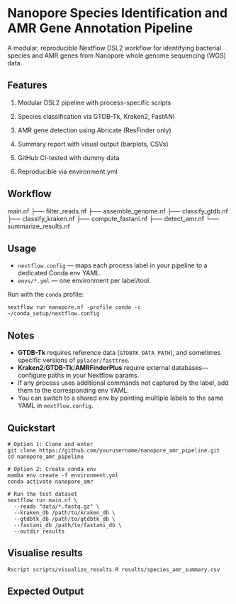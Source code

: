 # Nanopore Species Identification and AMR Gene Annotation Pipeline

A modular, reproducible Nextflow DSL2 workflow for identifying bacterial species and AMR genes from Nanopore whole genome sequencing (WGS) data.

## Features
1. Modular DSL2 pipeline with process-specific scripts

2. Species classification via GTDB-Tk, Kraken2, FastANI

3. AMR gene detection using Abricate (ResFinder only)

4. Summary report with visual output (barplots, CSVs)

5. GitHub CI-tested with dummy data

6. Reproducible via environment.yml

## Workflow

main.nf
├── filter_reads.nf
├── assemble_genome.nf
├── classify_gtdb.nf
├── classify_kraken.nf
├── compute_fastani.nf
├── detect_amr.nf
└── summarize_results.nf

## Usage

- `nextflow.config` — maps each process label in your pipeline to a dedicated Conda env YAML.
- `envs/*.yml` — one environment per label/tool.

Run with the `conda` profile:
```
nextflow run nanopore.nf -profile conda -c ~/conda_setup/nextflow.config
```

## Notes
- **GTDB-Tk** requires reference data (`GTDBTK_DATA_PATH`), and sometimes specific versions of `pplacer/fasttree`.
- **Kraken2**/**GTDB-Tk**/**AMRFinderPlus** require external databases—configure paths in your Nextflow params.
- If any process uses additional commands not captured by the label, add them to the corresponding env YAML.
- You can switch to a shared env by pointing multiple labels to the same YAML in `nextflow.config`.


## Quickstart
```
# Option 1: Clone and enter
git clone https://github.com/yourusername/nanopore_amr_pipeline.git
cd nanopore_amr_pipeline

# Option 2: Create conda env
mamba env create -f environment.yml
conda activate nanopore_amr

# Run the test dataset
nextflow run main.nf \
  --reads "data/*.fastq.gz" \
  --kraken_db /path/to/kraken_db \
  --gtdbtk_db /path/to/gtdbtk_db \
  --fastani_db /path/to/fastani_db \
  --outdir results
```
## Visualise results
```
Rscript scripts/visualize_results.R results/species_amr_summary.csv
```
## Expected Output

